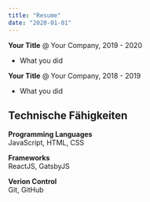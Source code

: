 ```yaml
---
title: "Resume"
date: "2020-01-01"
---
```

**Your Title** @ Your Company, 2019 - 2020
* What you did

**Your Title** @ Your Company, 2018 - 2019
* What you did

## Technische Fähigkeiten
<p><b>Programming Languages</b><br>
JavaScript, HTML, CSS</p>

<p><b>Frameworks</b><br>
ReactJS, GatsbyJS</p>

<p><b>Verion Control</b><br>
Git, GitHub</p>
